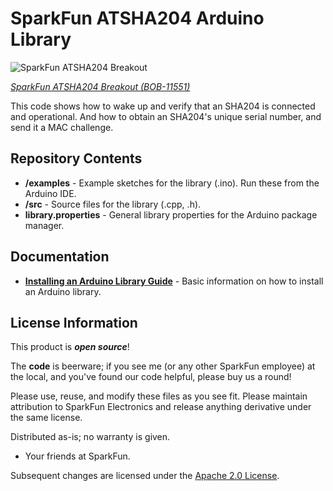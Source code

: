 SparkFun ATSHA204 Arduino Library
========================================

![SparkFun ATSHA204 Breakout](https://cdn.sparkfun.com//assets/parts/7/5/0/3/11551-01a.jpg)

[*SparkFun ATSHA204 Breakout (BOB-11551)*](https://www.sparkfun.com/products/retired/11551)

This code shows how to wake up and verify that an SHA204 is connected and operational. 
And how to obtain an SHA204's unique serial number, and send it a MAC challenge.
   
Repository Contents
-------------------

* **/examples** - Example sketches for the library (.ino). Run these from the Arduino IDE. 
* **/src** - Source files for the library (.cpp, .h).
* **library.properties** - General library properties for the Arduino package manager. 

Documentation
--------------

* **[Installing an Arduino Library Guide](https://learn.sparkfun.com/tutorials/installing-an-arduino-library)** - Basic information on how to install an Arduino library.

License Information
-------------------

This product is _**open source**_! 

The **code** is beerware; if you see me (or any other SparkFun employee) at the local, and you've found our code helpful, please buy us a round!

Please use, reuse, and modify these files as you see fit. Please maintain attribution to SparkFun Electronics and release anything derivative under the same license.

Distributed as-is; no warranty is given.

- Your friends at SparkFun.

Subsequent changes are licensed under the [Apache 2.0 License](https://www.apache.org/licenses/LICENSE-2.0).
